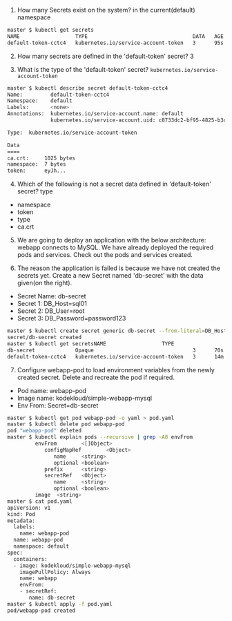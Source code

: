 1. How many Secrets exist on the system?
in the current(default) namespace
```bash
master $ kubectl get secrets
NAME                  TYPE                                  DATA   AGE
default-token-cctc4   kubernetes.io/service-account-token   3      95s
```
2. How many secrets are defined in the 'default-token' secret? 3

3. What is the type of the 'default-token' secret? `kubernetes.io/service-account-token`
```bash
master $ kubectl describe secret default-token-cctc4
Name:         default-token-cctc4
Namespace:    default
Labels:       <none>
Annotations:  kubernetes.io/service-account.name: default
              kubernetes.io/service-account.uid: c8733dc2-bf95-4825-b3df-8dc1f2800750

Type:  kubernetes.io/service-account-token

Data
====
ca.crt:     1025 bytes
namespace:  7 bytes
token:      eyJh...
```
4. Which of the following is not a secret data defined in 'default-token' secret? type
- namespace
- token
- type
- ca.crt

5. We are going to deploy an application with the below architecture: webapp connects to MySQL.
We have already deployed the required pods and services. Check out the pods and services created.

6. The reason the application is failed is because we have not created the secrets yet. Create a new Secret named 'db-secret' with the data given(on the right).
- Secret Name: db-secret
- Secret 1: DB_Host=sql01
- Secret 2: DB_User=root
- Secret 3: DB_Password=password123
```bash
master $ kubectl create secret generic db-secret --from-literal=DB_Host=sql01 --from-literal=DB_User=root --from-literal=DB_Password=password123
secret/db-secret created
master $ kubectl get secretsNAME                  TYPE                                  DATA   AGE
db-secret             Opaque                                3      70s
default-token-cctc4   kubernetes.io/service-account-token   3      14m
```

7. Configure webapp-pod to load environment variables from the newly created secret.
Delete and recreate the pod if required.
- Pod name: webapp-pod
- Image name: kodekloud/simple-webapp-mysql
- Env From: Secret=db-secret
```bash
master $ kubectl get pod webapp-pod -o yaml > pod.yaml
master $ kubectl delete pod webapp-pod
pod "webapp-pod" deleted
master $ kubectl explain pods --recursive | grep -A8 envFrom
         envFrom        <[]Object>
            configMapRef        <Object>
               name     <string>
               optional <boolean>
            prefix      <string>
            secretRef   <Object>
               name     <string>
               optional <boolean>
         image  <string>
master $ cat pod.yaml
apiVersion: v1
kind: Pod
metadata:
  labels:
    name: webapp-pod
  name: webapp-pod
  namespace: default
spec:
  containers:
  - image: kodekloud/simple-webapp-mysql
    imagePullPolicy: Always
    name: webapp
    envFrom:
    - secretRef:
       name: db-secret
master $ kubectl apply -f pod.yaml
pod/webapp-pod created
```




